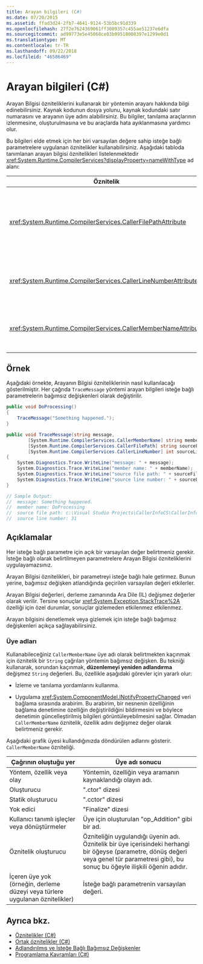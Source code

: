 ```yaml
---
title: Arayan bilgileri (C#)
ms.date: 07/20/2015
ms.assetid: ffad3d24-2fb7-4641-9124-53b5bc91d339
ms.openlocfilehash: 27f2e7624369061ff3089357c455ae51237e6dfa
ms.sourcegitcommit: ad99773e5e45068ce03b99518008397e1299e0d1
ms.translationtype: MT
ms.contentlocale: tr-TR
ms.lasthandoff: 09/22/2018
ms.locfileid: "46586469"
---
```

# <a name="caller-information-c"></a>Arayan bilgileri (C#)

Arayan Bilgisi özniteliklerini kullanarak bir yöntemin arayanı hakkında bilgi edinebilirsiniz. Kaynak kodunun dosya yolunu, kaynak kodundaki satır numarasını ve arayanın üye adını alabilirsiniz. Bu bilgiler, tanılama araçlarının izlenmesine, oluşturulmasına ve bu araçlarda hata ayıklanmasına yardımcı olur.

Bu bilgileri elde etmek için her biri varsayılan değere sahip isteğe bağlı parametrelere uygulanan öznitelikler kullanabilirsiniz. Aşağıdaki tabloda tanımlanan arayan bilgisi öznitelikleri listelenmektedir <xref:System.Runtime.CompilerServices?displayProperty=nameWithType> ad alanı:

|Öznitelik|Açıklama|Tür|
|---|---|---|
|<xref:System.Runtime.CompilerServices.CallerFilePathAttribute>|Kaynak dosyasının arayanı içeren tam yolu. Bu, derleme zamanındaki dosya yoludur.|`String`|
|<xref:System.Runtime.CompilerServices.CallerLineNumberAttribute>|Yöntemin çağrıldığı kaynak dosyadaki satır numarası.|`Integer`|
|<xref:System.Runtime.CompilerServices.CallerMemberNameAttribute>|Arayanın yöntemi veya özellik adı. Bkz: [üye adları](#member-names) bu konuda.|`String`|

## <a name="example"></a>Örnek

Aşağıdaki örnekte, Arayanın Bilgisi özniteliklerinin nasıl kullanılacağı gösterilmiştir. Her çağrıda `TraceMessage` yöntemi arayan bilgileri isteğe bağlı parametrelerin bağımsız değişkenleri olarak değiştirilir.

```csharp
public void DoProcessing()
{
    TraceMessage("Something happened.");
}

public void TraceMessage(string message,
        [System.Runtime.CompilerServices.CallerMemberName] string memberName = "",
        [System.Runtime.CompilerServices.CallerFilePath] string sourceFilePath = "",
        [System.Runtime.CompilerServices.CallerLineNumber] int sourceLineNumber = 0)
{
    System.Diagnostics.Trace.WriteLine("message: " + message);
    System.Diagnostics.Trace.WriteLine("member name: " + memberName);
    System.Diagnostics.Trace.WriteLine("source file path: " + sourceFilePath);
    System.Diagnostics.Trace.WriteLine("source line number: " + sourceLineNumber);
}

// Sample Output:
//  message: Something happened.
//  member name: DoProcessing
//  source file path: c:\Visual Studio Projects\CallerInfoCS\CallerInfoCS\Form1.cs
//  source line number: 31
```

## <a name="remarks"></a>Açıklamalar

Her isteğe bağlı parametre için açık bir varsayılan değer belirtmeniz gerekir. İsteğe bağlı olarak belirtilmeyen parametrelere Arayan Bilgisi özniteliklerini uygulayamazsınız.

Arayan Bilgisi öznitelikleri, bir parametreyi isteğe bağlı hale getirmez. Bunun yerine, bağımsız değişken atlandığında geçirilen varsayılan değeri etkilerler.

Arayan Bilgisi değerleri, derleme zamanında Ara Dile (IL) değişmez değerler olarak verilir. Tersine sonuçlar <xref:System.Exception.StackTrace%2A> özelliği için özel durumlar, sonuçlar gizlemeden etkilenmez etkilenmez.

Arayan bilgisini denetlemek veya gizlemek için isteğe bağlı bağımsız değişkenleri açıkça sağlayabilirsiniz.

### <a name="member-names"></a>Üye adları

Kullanabileceğiniz `CallerMemberName` üye adı olarak belirtmekten kaçınmak için öznitelik bir `String` çağrılan yöntemin bağımsız değişken. Bu tekniği kullanarak, sorundan kaçınmak, **düzenlemeyi yeniden adlandırma** değişmez `String` değerleri. Bu, özellikle aşağıdaki görevler için yararlı olur:

- İzleme ve tanılama yordamlarını kullanma.

- Uygulama <xref:System.ComponentModel.INotifyPropertyChanged> veri bağlama sırasında arabirim. Bu arabirim, bir nesnenin özelliğinin bağlama denetimine özelliğin değiştirildiğini bildirmesini ve böylece denetimin güncelleştirilmiş bilgileri görüntüleyebilmesini sağlar. Olmadan `CallerMemberName` öznitelik, özellik adını değişmez değer olarak belirtmeniz gerekir.

Aşağıdaki grafik üyesi kullandığınızda döndürülen adlarını gösterir. `CallerMemberName` özniteliği.

|Çağrının oluştuğu yer|Üye adı sonucu|
|-|-|
|Yöntem, özellik veya olay|Yöntemin, özelliğin veya aramanın kaynaklandığı olayın adı.|
|Oluşturucu|".ctor" dizesi|
|Statik oluşturucu|".cctor" dizesi|
|Yok edici|"Finalize" dizesi|
|Kullanıcı tanımlı işleçler veya dönüştürmeler|Üye için oluşturulan "op_Addition" gibi bir ad.|
|Öznitelik oluşturucu|Özniteliğin uygulandığı üyenin adı. Öznitelik bir üye içerisindeki herhangi bir öğeyse (parametre, dönüş değeri veya genel tür parametresi gibi), bu sonuç bu öğeyle ilişkili öğenin adıdır.|
|İçeren üye yok (örneğin, derleme düzeyi veya türlere uygulanan öznitelikler)|İsteğe bağlı parametrenin varsayılan değeri.|

## <a name="see-also"></a>Ayrıca bkz.

- [Öznitelikler (C#)](../../../csharp/programming-guide/concepts/attributes/index.md)
- [Ortak öznitelikler (C#)](../../../csharp/programming-guide/concepts/attributes/common-attributes.md)
- [Adlandırılmış ve İsteğe Bağlı Bağımsız Değişkenler](../../../csharp/programming-guide/classes-and-structs/named-and-optional-arguments.md)
- [Programlama Kavramları (C#)](../../../csharp/programming-guide/concepts/index.md)
